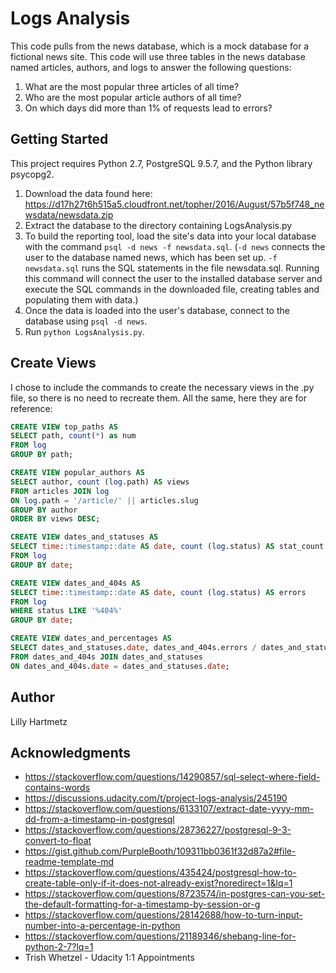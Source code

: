 # Logs Analysis

This code pulls from the news database, which is a mock database for a fictional news site. This code will use three tables in the news database named articles, authors, and logs to answer the following questions:
1. What are the most popular three articles of all time?
2. Who are the most popular article authors of all time?
3. On which days did more than 1% of requests lead to errors?

## Getting Started

This project requires Python 2.7, PostgreSQL 9.5.7, and the Python library psycopg2.

1. Download the data found here: https://d17h27t6h515a5.cloudfront.net/topher/2016/August/57b5f748_newsdata/newsdata.zip 
2. Extract the database to the directory containing LogsAnalysis.py
3. To build the reporting tool, load the site's data into your local database with the command ```psql -d news -f newsdata.sql```. (```-d news``` connects the user to the database named news, which has been set up. ```-f newsdata.sql``` runs the SQL statements in the file newsdata.sql. Running this command will connect the user to the installed database server and execute the SQL commands in the downloaded file, creating tables and populating them with data.)
4. Once the data is loaded into the user's database, connect to the database using ```psql -d news```.
4. Run ```python LogsAnalysis.py```.

## Create Views

I chose to include the commands to create the necessary views in the .py file, so there is no need to recreate them. All the same, here they are for reference:

```sql
CREATE VIEW top_paths AS 
SELECT path, count(*) as num 
FROM log 
GROUP BY path;
```
```sql
CREATE VIEW popular_authors AS 
SELECT author, count (log.path) AS views 
FROM articles JOIN log  
ON log.path = '/article/' || articles.slug 
GROUP BY author 
ORDER BY views DESC;
```
```sql
CREATE VIEW dates_and_statuses AS 
SELECT time::timestamp::date AS date, count (log.status) AS stat_count 
FROM log 
GROUP BY date;
```
```sql
CREATE VIEW dates_and_404s AS 
SELECT time::timestamp::date AS date, count (log.status) AS errors 
FROM log 
WHERE status LIKE '%404%' 
GROUP BY date;
```
```sql
CREATE VIEW dates_and_percentages AS 
SELECT dates_and_statuses.date, dates_and_404s.errors / dates_and_statuses.stat_count ::float AS percentage 
FROM dates_and_404s JOIN dates_and_statuses 
ON dates_and_404s.date = dates_and_statuses.date;
```

## Author

Lilly Hartmetz

## Acknowledgments

* https://stackoverflow.com/questions/14290857/sql-select-where-field-contains-words
* https://discussions.udacity.com/t/project-logs-analysis/245190
* https://stackoverflow.com/questions/6133107/extract-date-yyyy-mm-dd-from-a-timestamp-in-postgresql
* https://stackoverflow.com/questions/28736227/postgresql-9-3-convert-to-float
* https://gist.github.com/PurpleBooth/109311bb0361f32d87a2#file-readme-template-md
* https://stackoverflow.com/questions/435424/postgresql-how-to-create-table-only-if-it-does-not-already-exist?noredirect=1&lq=1
* https://stackoverflow.com/questions/8723574/in-postgres-can-you-set-the-default-formatting-for-a-timestamp-by-session-or-g
* https://stackoverflow.com/questions/28142688/how-to-turn-input-number-into-a-percentage-in-python
* https://stackoverflow.com/questions/21189346/shebang-line-for-python-2-7?lq=1
* Trish Whetzel - Udacity 1:1 Appointments

